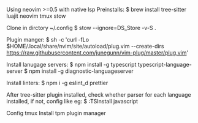 Using neovim >=0.5 with native lsp
Preinstalls:
$ brew install tree-sitter luajit neovim tmux stow

Clone in dirctory ~/.config
$ stow --ignore=DS_Store -v-S .

Plugin manger:
$ sh -c 'curl -fLo $HOME/.local/share/nvim/site/autoload/plug.vim --create-dirs \
 https://raw.githubusercontent.com/junegunn/vim-plug/master/plug.vim'

Install lanugage servers:
$ npm install -g typescript typescript-language-server
$ npm install -g diagnostic-languageserver

Install linters:
$ npm i -g eslint_d prettier

After tree-sitter plugin installed, check whether parser for each language installed, if not, config like eg:
$ :TSInstall javascript

Config tmux
Install tpm plugin manager
